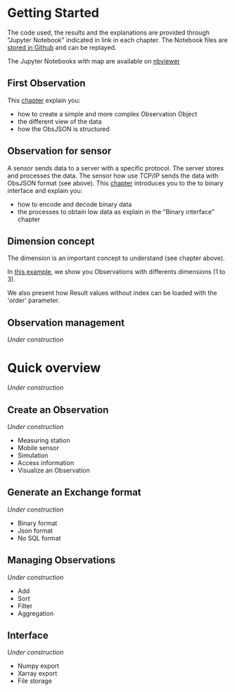 # Getting Started

The code used, the results and the explanations are provided through "Jupyter
Notebook" indicated in link in each chapter.
The Notebook files are
<a href="https://github.com/loco-philippe/loco-philippe.github.io/tree/main/Example" target="_blank">
stored in Github</a> and can be replayed.

The Jupyter Notebooks with map are available on [nbviewer](http://nbviewer.org/github/loco-philippe/Environmental-Sensing/tree/main/python/Examples/Observation/)

## First Observation

This [chapter](./first_observation.ipynb) explain you:

- how to create a simple and more complex Observation Object
- the different view of the data
- how the ObsJSON is structured

## Observation for sensor

A sensor sends data to a server with a specific protocol. The server stores and processes the data.
The sensor how use TCP/IP sends the data with ObsJSON format (see above).
This [chapter](./sensor_observation.ipynb) introduces you to the to binary interface and explain you:

- how to encode and decode binary data
- the processes to obtain low data as explain in the "Binary interface" chapter

## Dimension concept

The dimension is an important concept to understand (see chapter above).

In [this example](./dimension.ipynb), we show you Observations with differents dimensions (1 to 3).

We also present how Result values without index can be loaded with the 'order' parameter.

## Observation management

*Under construction*

# Quick overview

*Under construction*

## Create an Observation

*Under construction*

- Measuring station
- Mobile sensor
- Simulation
- Access information
- Visualize an Observation

## Generate an Exchange format

*Under construction*

- Binary format
- Json format
- No SQL format

## Managing Observations

*Under construction*

- Add
- Sort
- Filter
- Aggregation

## Interface

*Under construction*

- Numpy export
- Xarray export
- File storage

